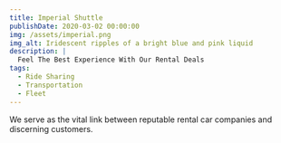 ```yaml
---
title: Imperial Shuttle 
publishDate: 2020-03-02 00:00:00
img: /assets/imperial.png
img_alt: Iridescent ripples of a bright blue and pink liquid
description: |
  Feel The Best Experience With Our Rental Deals
tags:
  - Ride Sharing
  - Transportation
  - Fleet
---
```


We serve as the vital link between reputable rental car companies and discerning customers.

